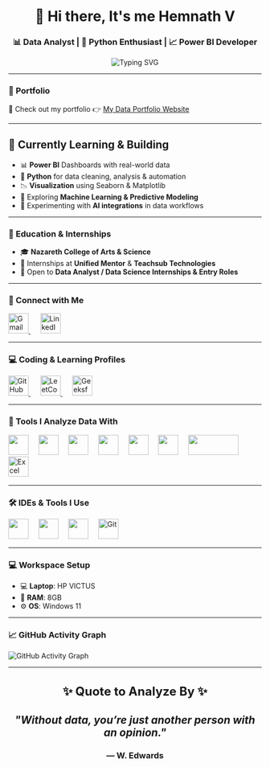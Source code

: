 <h1 align="center">👋 Hi there, It's me Hemnath V</h1>
<h3 align="center">📊 Data Analyst | 🐍 Python Enthusiast | 📈 Power BI Developer</h3>

<p align="center">
  <img src="https://readme-typing-svg.demolab.com?font=Fira+Code&weight=600&size=24&pause=1000&color=00FF00&center=true&vCenter=true&width=600&height=50&lines=Transforming+Data+into+Insights.;Building+Dashboards+%26+Reports.;Always+Learning+%26+Analyzing!" alt="Typing SVG" />
</p>

---

### 🔭 Portfolio  
🚀 Check out my portfolio 👉 [My Data Portfolio Website](https://your-portfolio-link.com)

---

## 🌱 Currently Learning & Building  
- 📊 **Power BI** Dashboards with real-world data  
- 🐍 **Python** for data cleaning, analysis & automation  
- 📉 **Visualization** using Seaborn & Matplotlib  
- 🧠 Exploring **Machine Learning & Predictive Modeling**  
- 🤖 Experimenting with **AI integrations** in data workflows  

---

### 🏫 Education & Internships  
- 🎓 **Nazareth College of Arts & Science**  
- 💼 Internships at **Unified Mentor** & **Teachsub Technologies**  
- 🚪 Open to **Data Analyst / Data Science Internships & Entry Roles**  

---

### 🤝 Connect with Me

<p align="left">
  <a href="mailto:hemnathvrx@gmail.com">
    <img src="https://img.icons8.com/fluency/48/gmail-new.png" width="40" height="40" alt="Gmail"/>
  </a>    
  <a href="https://www.linkedin.com/in/hemnathv-data-analyst-junior-scientist-coimbatore-fresher-sql-powerbi/" target="_blank">
    <img src="https://img.icons8.com/fluency/48/linkedin.png" width="40" height="40" alt="LinkedIn"/>
  </a>
</p>

---

### 💻 Coding & Learning Profiles

<p align="left">
  <a href="https://github.com/Hemnath-V" target="_blank">
    <img src="https://img.icons8.com/ios-filled/50/000000/github.png" width="40" height="40" alt="GitHub"/>
  </a>    
  <a href="https://leetcode.com/u/Hemnath-V/" target="_blank">
    <img src="https://upload.wikimedia.org/wikipedia/commons/1/19/LeetCode_logo_black.png" width="40" height="40" alt="LeetCode"/>
  </a>    
  <a href="https://www.geeksforgeeks.org/user/hemnath_v/?ref=header_profile" target="_blank">
    <img src="https://upload.wikimedia.org/wikipedia/commons/4/43/GeeksforGeeks.svg" width="40" height="40" alt="GeeksforGeeks"/>
  </a>
</p>

---

### 🧠 Tools I Analyze Data With

<p align="left">
  <img src="https://cdn.jsdelivr.net/gh/devicons/devicon/icons/python/python-original.svg" width="40" height="40"/>    
  <img src="https://img.icons8.com/color/48/power-bi.png" width="40" height="40"/>    
  <img src="https://cdn.jsdelivr.net/gh/devicons/devicon/icons/mysql/mysql-original.svg" width="40" height="40"/>    
  <img src="https://cdn.jsdelivr.net/gh/devicons/devicon/icons/pandas/pandas-original.svg" width="40" height="40"/>    
  <img src="https://cdn.jsdelivr.net/gh/devicons/devicon/icons/numpy/numpy-original.svg" width="40" height="40"/>    
  <img src="https://cdn.jsdelivr.net/gh/devicons/devicon/icons/matplotlib/matplotlib-original.svg" width="40" height="40"/>    
  <img src="https://seaborn.pydata.org/_static/logo-wide-lightbg.svg" width="100" height="40"/>    
  <img src="https://cdn.jsdelivr.net/gh/simple-icons/simple-icons/icons/microsoftexcel.svg" width="40" height="40" alt="Excel"/>
 
</p>

---

### 🛠️ IDEs & Tools I Use

<p align="left">
  <img src="https://cdn.jsdelivr.net/gh/devicons/devicon/icons/vscode/vscode-original.svg" width="40" height="40"/> &nbsp;&nbsp;&nbsp;
  <img src="https://cdn.jsdelivr.net/gh/devicons/devicon/icons/jupyter/jupyter-original.svg" width="40" height="40"/> &nbsp;&nbsp;&nbsp;
  <img src="https://img.icons8.com/color/48/000000/google-colab.png" width="40" height="40"/> &nbsp;&nbsp;&nbsp;
  <img src="https://cdn.jsdelivr.net/gh/devicons/devicon/icons/git/git-original.svg" width="40" height="40" alt="Git"/>
</p>

---

### 💻 Workspace Setup  

- 💻 **Laptop**: HP VICTUS  
- 🧠 **RAM**: 8GB  
- ⚙️ **OS**: Windows 11  

---

### 📈 GitHub Activity Graph

<picture>
  <source srcset="https://github-readme-activity-graph.vercel.app/graph?username=Hemnath-V&theme=github-compact&color=ffffff&line=ffffff&point=ffffff&bg_color=000000&hide_border=true" media="(prefers-color-scheme: dark)">
  <img src="https://github-readme-activity-graph.vercel.app/graph?username=Hemnath-V&theme=github-compact&color=000000&line=000000&point=000000&bg_color=ffffff&hide_border=true" alt="GitHub Activity Graph">
</picture>

---

<h3 align="center" style="font-size: 1.5rem">✨ <strong>Quote to Analyze By</strong> ✨</h3>

<h2 align="center"><em>"Without data, you’re just another person with an opinion."</em></h2>
<h3 align="center">— W. Edwards</h3>
